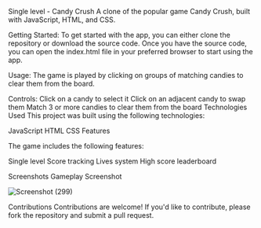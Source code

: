 Single level - Candy Crush
A clone of the popular game Candy Crush, built with JavaScript, HTML, and CSS.

Getting Started:
To get started with the app, you can either clone the repository or download the source code. Once you have the source code, you can open the index.html file in your preferred browser to start using the app.

Usage:
The game is played by clicking on groups of matching candies to clear them from the board.

Controls:
Click on a candy to select it
Click on an adjacent candy to swap them
Match 3 or more candies to clear them from the board
Technologies Used
This project was built using the following technologies:

JavaScript
HTML
CSS
Features

The game includes the following features:

Single level
Score tracking
Lives system
High score leaderboard

Screenshots
Gameplay Screenshot




![Screenshot (299)](https://user-images.githubusercontent.com/124812926/230157983-7ed0972a-7889-4ddd-8512-176e3f614c2d.png)

Contributions
Contributions are welcome! 
If you'd like to contribute, please fork the repository and submit a pull request.
